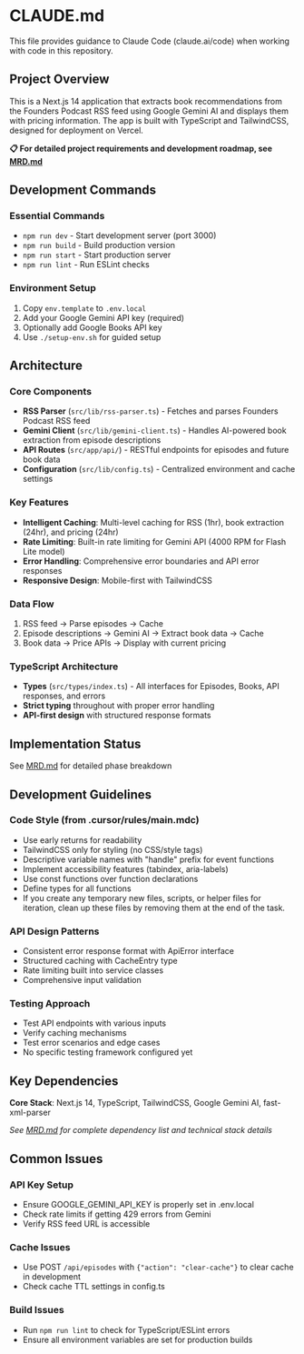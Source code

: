 # CLAUDE.md

This file provides guidance to Claude Code (claude.ai/code) when working with code in this repository.

## Project Overview

This is a Next.js 14 application that extracts book recommendations from the Founders Podcast RSS feed using Google Gemini AI and displays them with pricing information. The app is built with TypeScript and TailwindCSS, designed for deployment on Vercel.

**📋 For detailed project requirements and development roadmap, see [MRD.md](./MRD.md)**

## Development Commands

### Essential Commands
- `npm run dev` - Start development server (port 3000)
- `npm run build` - Build production version 
- `npm run start` - Start production server
- `npm run lint` - Run ESLint checks

### Environment Setup
1. Copy `env.template` to `.env.local`
2. Add your Google Gemini API key (required)
3. Optionally add Google Books API key
4. Use `./setup-env.sh` for guided setup

## Architecture

### Core Components
- **RSS Parser** (`src/lib/rss-parser.ts`) - Fetches and parses Founders Podcast RSS feed
- **Gemini Client** (`src/lib/gemini-client.ts`) - Handles AI-powered book extraction from episode descriptions
- **API Routes** (`src/app/api/`) - RESTful endpoints for episodes and future book data
- **Configuration** (`src/lib/config.ts`) - Centralized environment and cache settings

### Key Features
- **Intelligent Caching**: Multi-level caching for RSS (1hr), book extraction (24hr), and pricing (24hr)
- **Rate Limiting**: Built-in rate limiting for Gemini API (4000 RPM for Flash Lite model)
- **Error Handling**: Comprehensive error boundaries and API error responses
- **Responsive Design**: Mobile-first with TailwindCSS

### Data Flow
1. RSS feed → Parse episodes → Cache
2. Episode descriptions → Gemini AI → Extract book data → Cache
3. Book data → Price APIs → Display with current pricing

### TypeScript Architecture
- **Types** (`src/types/index.ts`) - All interfaces for Episodes, Books, API responses, and errors
- **Strict typing** throughout with proper error handling
- **API-first design** with structured response formats

## Implementation Status

See [MRD.md](./MRD.md) for detailed phase breakdown

## Development Guidelines

### Code Style (from .cursor/rules/main.mdc)
- Use early returns for readability
- TailwindCSS only for styling (no CSS/style tags)
- Descriptive variable names with "handle" prefix for event functions
- Implement accessibility features (tabindex, aria-labels)
- Use const functions over function declarations
- Define types for all functions
- If you create any temporary new files, scripts, or helper files for iteration, clean up these files by removing them at the end of the task.

### API Design Patterns
- Consistent error response format with ApiError interface
- Structured caching with CacheEntry<T> type
- Rate limiting built into service classes
- Comprehensive input validation

### Testing Approach
- Test API endpoints with various inputs
- Verify caching mechanisms
- Test error scenarios and edge cases
- No specific testing framework configured yet

## Key Dependencies

**Core Stack**: Next.js 14, TypeScript, TailwindCSS, Google Gemini AI, fast-xml-parser

*See [MRD.md](./MRD.md) for complete dependency list and technical stack details*

## Common Issues

### API Key Setup
- Ensure GOOGLE_GEMINI_API_KEY is properly set in .env.local
- Check rate limits if getting 429 errors from Gemini
- Verify RSS feed URL is accessible

### Cache Issues
- Use POST `/api/episodes` with `{"action": "clear-cache"}` to clear cache in development
- Check cache TTL settings in config.ts

### Build Issues
- Run `npm run lint` to check for TypeScript/ESLint errors
- Ensure all environment variables are set for production builds